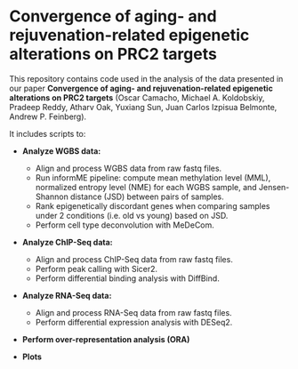 # Convergence of aging- and rejuvenation-related epigenetic alterations on PRC2 targets

This repository contains code used in the analysis of the data presented in our paper **Convergence of aging- and rejuvenation-related epigenetic alterations on PRC2 targets** (Oscar Camacho, Michael A. Koldobskiy, Pradeep Reddy, Atharv Oak, Yuxiang Sun, Juan Carlos Izpisua Belmonte, Andrew P. Feinberg).

It includes scripts to:
- **Analyze WGBS data:**
  - Align and process WGBS data from raw fastq files.
  - Run informME pipeline: compute mean methylation level (MML), normalized entropy level (NME) for each WGBS sample, and Jensen-Shannon distance (JSD) between pairs of samples.
  - Rank epigenetically discordant genes when comparing samples under 2 conditions (i.e. old vs young) based on JSD.
  - Perform cell type deconvolution with MeDeCom.
    
- **Analyze ChIP-Seq data:**
  - Align and process ChIP-Seq data from raw fastq files.
  - Perform peak calling with Sicer2.
  - Perform differential binding analysis with DiffBind.

- **Analyze RNA-Seq data:**
  - Align and process RNA-Seq data from raw fastq files.
  - Perform differential expression analysis with DESeq2.
    
- **Perform over-representation analysis (ORA)**
- **Plots**

